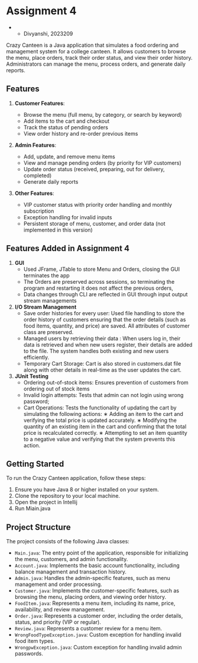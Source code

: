 # Assignment 4

- - Divyanshi, 2023209

Crazy Canteen is a Java application that simulates a food ordering and management system for a college canteen. It allows customers to browse the menu, place orders, track their order status, and view their order history. Administrators can manage the menu, process orders, and generate daily reports.

## Features

1. **Customer Features**:
   - Browse the menu (full menu, by category, or search by keyword)
   - Add items to the cart and checkout
   - Track the status of pending orders
   - View order history and re-order previous items

2. **Admin Features**:
   - Add, update, and remove menu items
   - View and manage pending orders (by priority for VIP customers)
   - Update order status (received, preparing, out for delivery, completed)
   - Generate daily reports

3. **Other Features**:
   - VIP customer status with priority order handling and monthly subscription
   - Exception handling for invalid inputs
   - Persistent storage of menu, customer, and order data (not implemented in this version)
   
## Features Added in Assignment 4
1. **GUI**
   - Used JFrame, JTable to store Menu and Orders, closing the GUI terminates the app
   - The Orders are preserved across sessions, so terminating the program and restarting it does not affect the previous orders,
   - Data changes through CLI are reflected in GUI through input output stream managements
2. **I/O Stream Management**
   - Save order histories for every user: Used file handling to store the order history of customers ensuring that the order details (such as food items, quantity, and price) are saved. All attributes of customer    class are preserved.
   - Managed users by retrieving their data : When users log in, their data is retrieved and when new users register, their details are added to the file. The system handles both existing
   and new users efficiently.
   - Temporary Cart Storage: Cart is also stored in customers.dat file along with other details in real-time as the user updates the cart.
3. **JUnit Testing**
   - Ordering out-of-stock items: Ensures prevention of customers from ordering out of stock items
   - Invalid login attempts: Tests that admin can not login using wrong password;
   - Cart Operations: Tests the functionality of updating the cart by simulating the following actions:
   ∗ Adding an item to the cart and verifying the total price is updated accurately.
   ∗ Modifying the quantity of an existing item in the cart and confirming that the total price is
   recalculated correctly.
   ∗ Attempting to set an item quantity to a negative value and verifying that the system prevents
   this action.
## Getting Started

To run the Crazy Canteen application, follow these steps:

1. Ensure you have Java 8 or higher installed on your system.
2. Clone the repository to your local machine.
3. Open the project in Intellij
4. Run Miain.java

## Project Structure

The project consists of the following Java classes:

- `Main.java`: The entry point of the application, responsible for initializing the menu, customers, and admin functionality.
- `Account.java`: Implements the basic account functionality, including balance management and transaction history.
- `Admin.java`: Handles the admin-specific features, such as menu management and order processing.
- `Customer.java`: Implements the customer-specific features, such as browsing the menu, placing orders, and viewing order history.
- `FoodItem.java`: Represents a menu item, including its name, price, availability, and review management.
- `Order.java`: Represents a customer order, including the order details, status, and priority (VIP or regular).
- `Review.java`: Represents a customer review for a menu item.
- `WrongFoodTypeException.java`: Custom exception for handling invalid food item types.
- `WrongpwException.java`: Custom exception for handling invalid admin passwords.
